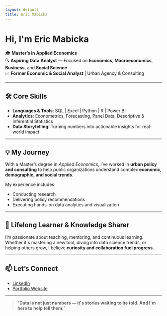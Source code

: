 ```yaml
---
layout: default
title: Eric Mabicka
---
```


# Hi, I'm Eric Mabicka

🎓 **Master’s in Applied Economics**  
🔍 **Aspiring Data Analyst** — Focused on **Economics**, **Macroeconomics**, **Business**, and **Social Science**  
📈 **Former Economic & Social Analyst** | Urban Agency & Consulting

---

## 🛠️ Core Skills

- **Languages & Tools**: SQL | Excel | Python | R | Power BI  
- **Analytics**: Econometrics, Forecasting, Panel Data, Descriptive & Inferential Statistics  
- **Data Storytelling**: Turning numbers into actionable insights for real-world impact  

---

## 💡 My Journey

With a Master’s degree in *Applied Economics*, I’ve worked in **urban policy and consulting** to help public organizations understand complex **economic, demographic, and social trends**.

My experience includes:  
- Conducting research  
- Delivering policy recommendations  
- Executing hands-on data analytics and visualization

---

## 🌱 Lifelong Learner & Knowledge Sharer

I’m passionate about teaching, mentoring, and continuous learning.  
Whether it's mastering a new tool, diving into data science trends, or helping others grow, I believe **curiosity and collaboration fuel progress**.

---

## 📫 Let’s Connect

- [LinkedIn](https://www.linkedin.com/in/ericmabicka/)  
- [Portfolio Website](https://ericmabicka.github.io)

---

> “**Data is not just numbers — it's stories waiting to be told. And I'm here to help tell them.**”

